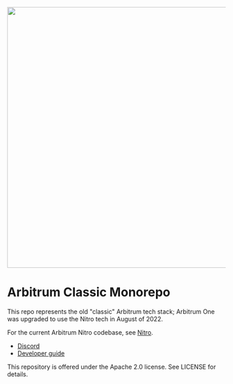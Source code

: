 <p align="center"><img src="docs/assets/arbitrum_horizontal_logo.png" width="600"></p>

# Arbitrum Classic Monorepo

 This repo represents the old "classic" Arbitrum tech stack; Arbitrum One was upgraded to use the Nitro tech in August of 2022. 

For the current Arbitrum Nitro codebase, see [Nitro](https://github.com/OffchainLabs/nitro).

- [Discord](https://discord.gg/ZpZuw7p)
- [Developer guide](https://developer.offchainlabs.com)

This repository is offered under the Apache 2.0 license. See LICENSE for details.
